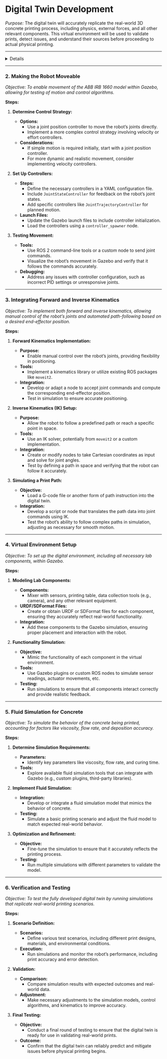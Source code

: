 # Digital Twin Development

_Purpose:_
The digital twin will accurately replicate the real-world 3D concrete printing process, including physics, external forces, and all other relevant components. This virtual environment will be used to validate prints, detect issues, and understand their sources before proceeding to actual physical printing.

---

<details>
### **1. Robot Model Creation and Launch in Gazebo**

_Objective:
To create a virtual representation of the ABB IRB 1660 robot and launch it in the Gazebo simulation environment._

**Steps:**

1. **ROS 2 Workspace Setup:**
   - Create a dedicated ROS 2 workspace for the project (e.g., `ros2_irb1660`).
   - Ensure all necessary dependencies (ROS 2 Humble, Gazebo) are installed.
   - Initialize the workspace, create a `src` directory, and clone any relevant repositories.

2. **URDF File Creation:**
   - Write the URDF (Unified Robot Description Format) file for the ABB IRB 1660.
     - **Components to Include:**
       - Links and joints corresponding to the physical components of the robot.
       - Definition of the robot’s kinematic chain.
       - Inclusion of physical properties like mass, inertia, and joint limits.
     - **Testing:**
       - Visualize the URDF in Rviz to ensure the model is correctly defined.
       - Debug and correct any issues with link orientations, joint connections, etc.

3. **Launch Files:**
   - Create ROS 2 launch files to spawn the robot in Gazebo.
     - **Files to Create:**
       - `spawn_robot_gazebo.launch.py` to load the robot model into Gazebo.
       - `display.launch.py` for visualizing the robot in Rviz, if necessary.
     - **Testing:**
       - Launch the robot in Gazebo and verify its presence, orientation, and scale.

4. **Building the Network of Files:**
   - Organize the workspace to include URDF files, meshes (if using detailed 3D models), configuration files, and launch files.
   - Ensure all paths in `CMakeLists.txt` and `package.xml` are correct.
   - Build and source the workspace, resolving any dependencies or errors.
</details>

---

### **2. Making the Robot Moveable**

_Objective:
To enable movement of the ABB IRB 1660 model within Gazebo, allowing for testing of motion and control algorithms._

**Steps:**

1. **Determine Control Strategy:**
   - **Options:**
     - Use a joint position controller to move the robot’s joints directly.
     - Implement a more complex control strategy involving velocity or effort controllers.
   - **Considerations:**
     - If simple motion is required initially, start with a joint position controller.
     - For more dynamic and realistic movement, consider implementing velocity controllers.

2. **Set Up Controllers:**
   - **Steps:**
     - Define the necessary controllers in a YAML configuration file.
     - Include `JointStateController` for feedback on the robot’s joint states.
     - Add specific controllers like `JointTrajectoryController` for planned motion.
   - **Launch Files:**
     - Update the Gazebo launch files to include controller initialization.
     - Load the controllers using a `controller_spawner` node.

3. **Testing Movement:**
   - **Tools:**
     - Use ROS 2 command-line tools or a custom node to send joint commands.
     - Visualize the robot’s movement in Gazebo and verify that it follows the commands accurately.
   - **Debugging:**
     - Address any issues with controller configuration, such as incorrect PID settings or unresponsive joints.

---

### **3. Integrating Forward and Inverse Kinematics**

_Objective:
To implement both forward and inverse kinematics, allowing manual control of the robot’s joints and automated path-following based on a desired end-effector position._

**Steps:**

1. **Forward Kinematics Implementation:**
   - **Purpose:**
     - Enable manual control over the robot’s joints, providing flexibility in positioning.
   - **Tools:**
     - Implement a kinematics library or utilize existing ROS packages like `moveit2`.
   - **Integration:**
     - Develop or adapt a node to accept joint commands and compute the corresponding end-effector position.
     - Test in simulation to ensure accurate positioning.

2. **Inverse Kinematics (IK) Setup:**
   - **Purpose:**
     - Allow the robot to follow a predefined path or reach a specific point in space.
   - **Tools:**
     - Use an IK solver, potentially from `moveit2` or a custom implementation.
   - **Integration:**
     - Create or modify nodes to take Cartesian coordinates as input and solve for joint angles.
     - Test by defining a path in space and verifying that the robot can follow it accurately.

3. **Simulating a Print Path:**
   - **Objective:**
     - Load a G-code file or another form of path instruction into the digital twin.
   - **Integration:**
     - Develop a script or node that translates the path data into joint commands using IK.
     - Test the robot’s ability to follow complex paths in simulation, adjusting as necessary for smooth motion.

---

### **4. Virtual Environment Setup**

_Objective:
To set up the digital environment, including all necessary lab components, within Gazebo._

**Steps:**

1. **Modeling Lab Components:**
   - **Components:**
     - Mixer with sensors, printing table, data collection tools (e.g., camera), and any other relevant equipment.
   - **URDF/SDFormat Files:**
     - Create or obtain URDF or SDFormat files for each component, ensuring they accurately reflect real-world functionality.
   - **Integration:**
     - Add these components to the Gazebo simulation, ensuring proper placement and interaction with the robot.

2. **Functionality Simulation:**
   - **Objective:**
     - Mimic the functionality of each component in the virtual environment.
   - **Tools:**
     - Use Gazebo plugins or custom ROS nodes to simulate sensor readings, actuator movements, etc.
   - **Testing:**
     - Run simulations to ensure that all components interact correctly and provide realistic feedback.

---

### **5. Fluid Simulation for Concrete**

_Objective:
To simulate the behavior of the concrete being printed, accounting for factors like viscosity, flow rate, and deposition accuracy._

**Steps:**

1. **Determine Simulation Requirements:**
   - **Parameters:**
     - Identify key parameters like viscosity, flow rate, and curing time.
   - **Tools:**
     - Explore available fluid simulation tools that can integrate with Gazebo (e.g., custom plugins, third-party libraries).

2. **Implement Fluid Simulation:**
   - **Integration:**
     - Develop or integrate a fluid simulation model that mimics the behavior of concrete.
   - **Testing:**
     - Simulate a basic printing scenario and adjust the fluid model to match expected real-world behavior.

3. **Optimization and Refinement:**
   - **Objective:**
     - Fine-tune the simulation to ensure that it accurately reflects the printing process.
   - **Testing:**
     - Run multiple simulations with different parameters to validate the model.

---

### **6. Verification and Testing**

_Objective:
To test the fully developed digital twin by running simulations that replicate real-world printing scenarios._

**Steps:**

1. **Scenario Definition:**
   - **Scenarios:**
     - Define various test scenarios, including different print designs, materials, and environmental conditions.
   - **Execution:**
     - Run simulations and monitor the robot’s performance, including print accuracy and error detection.

2. **Validation:**
   - **Comparison:**
     - Compare simulation results with expected outcomes and real-world data.
   - **Adjustment:**
     - Make necessary adjustments to the simulation models, control algorithms, and kinematics to improve accuracy.

3. **Final Testing:**
   - **Objective:**
     - Conduct a final round of testing to ensure that the digital twin is ready for use in validating real-world prints.
   - **Outcome:**
     - Confirm that the digital twin can reliably predict and mitigate issues before physical printing begins.

